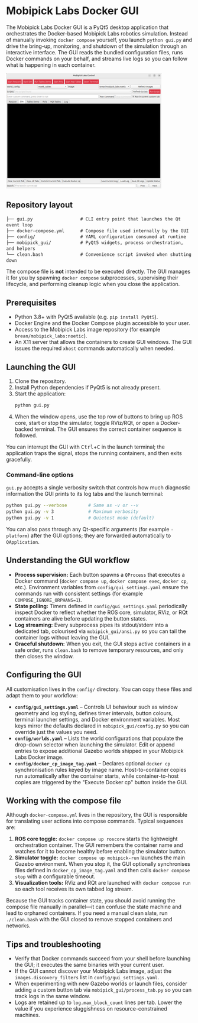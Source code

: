 # Mobipick Labs Docker GUI

The Mobipick Labs Docker GUI is a PyQt5 desktop application that orchestrates the
Docker-based Mobipick Labs robotics simulation. Instead of manually invoking
`docker compose` yourself, you launch `python gui.py` and drive the bring-up,
monitoring, and shutdown of the simulation through an interactive interface.
The GUI reads the bundled configuration files, runs Docker commands on your
behalf, and streams live logs so you can follow what is happening in each
container.

<img src="doc/mobipick_labs_docker_gui.png" alt="mobipick tables sim and real" width="420">

## Repository layout

```
├── gui.py                  # CLI entry point that launches the Qt event loop
├── docker-compose.yml      # Compose file used internally by the GUI
├── config/                 # YAML configuration consumed at runtime
├── mobipick_gui/           # PyQt5 widgets, process orchestration, and helpers
└── clean.bash              # Convenience script invoked when shutting down
```

The compose file is **not** intended to be executed directly. The GUI manages it
for you by spawning `docker compose` subprocesses, supervising their lifecycle,
and performing cleanup logic when you close the application.

## Prerequisites

* Python 3.8+ with PyQt5 available (e.g. `pip install PyQt5`).
* Docker Engine and the Docker Compose plugin accessible to your user.
* Access to the Mobipick Labs image repository (for example
  `brean/mobipick_labs:noetic`).
* An X11 server that allows the containers to create GUI windows. The GUI
  issues the required `xhost` commands automatically when needed.

## Launching the GUI

1. Clone the repository.
2. Install Python dependencies if PyQt5 is not already present.
3. Start the application:
   ```bash
   python gui.py
   ```
4. When the window opens, use the top row of buttons to bring up ROS core,
   start or stop the simulator, toggle RViz/RQt, or open a Docker-backed
   terminal. The GUI ensures the correct container sequence is followed.

You can interrupt the GUI with <kbd>Ctrl</kbd>+<kbd>C</kbd> in the launch
terminal; the application traps the signal, stops the running containers, and
then exits gracefully.

### Command-line options

`gui.py` accepts a single verbosity switch that controls how much diagnostic
information the GUI prints to its log tabs and the launch terminal:

```bash
python gui.py --verbose        # Same as -v or --v
python gui.py -v 3             # Maximum verbosity
python gui.py -v 1             # Quietest mode (default)
```

You can also pass through any Qt-specific arguments (for example `-platform`)
after the GUI options; they are forwarded automatically to `QApplication`.

## Understanding the GUI workflow

* **Process supervision:** Each button spawns a `QProcess` that executes a
  Docker command (`docker compose up`, `docker compose exec`, `docker cp`, etc.).
  Environment variables from `config/gui_settings.yaml` ensure the commands run
  with consistent settings (for example `COMPOSE_IGNORE_ORPHANS=1`).
* **State polling:** Timers defined in `config/gui_settings.yaml` periodically
  inspect Docker to reflect whether the ROS core, simulator, RViz, or RQt
  containers are alive before updating the button states.
* **Log streaming:** Every subprocess pipes its stdout/stderr into a dedicated
  tab, colourised via `mobipick_gui/ansi.py` so you can tail the container logs
  without leaving the GUI.
* **Graceful shutdown:** When you exit, the GUI stops active containers in a
  safe order, runs `clean.bash` to remove temporary resources, and only then
  closes the window.

## Configuring the GUI

All customisation lives in the `config/` directory. You can copy these files and
adapt them to your workflow:

* **`config/gui_settings.yaml`** – Controls UI behaviour such as window geometry
  and log styling, defines timer intervals, button colours, terminal launcher
  settings, and Docker environment variables. Most keys mirror the defaults
  declared in `mobipick_gui/config.py` so you can override just the values you
  need.
* **`config/worlds.yaml`** – Lists the world configurations that populate the
  drop-down selector when launching the simulator. Edit or append entries to
  expose additional Gazebo worlds shipped in your Mobipick Labs Docker image.
* **`config/docker_cp_image_tag.yaml`** – Declares optional `docker cp`
  synchronisation rules keyed by image name. Host-to-container copies run
  automatically after the container starts, while container-to-host copies are
  triggered by the "Execute Docker cp" button inside the GUI.

## Working with the compose file

Although `docker-compose.yml` lives in the repository, the GUI is responsible for
translating user actions into compose commands. Typical sequences are:

1. **ROS core toggle:** `docker compose up roscore` starts the lightweight
   orchestration container. The GUI remembers the container name and watches for
   it to become healthy before enabling the simulator button.
2. **Simulator toggle:** `docker compose up mobipick-run` launches the main
   Gazebo environment. When you stop it, the GUI optionally synchronises files
   defined in `docker_cp_image_tag.yaml` and then calls `docker compose stop`
   with a configurable timeout.
3. **Visualization tools:** RViz and RQt are launched with `docker compose run`
   so each tool receives its own tabbed log stream.

Because the GUI tracks container state, you should avoid running the compose
file manually in parallel—it can confuse the state machine and lead to orphaned
containers. If you need a manual clean slate, run `./clean.bash` with the GUI
closed to remove stopped containers and networks.

## Tips and troubleshooting

* Verify that Docker commands succeed from your shell before launching the GUI;
  it executes the same binaries with your current user.
* If the GUI cannot discover your Mobipick Labs image, adjust the
  `images.discovery_filters` list in `config/gui_settings.yaml`.
* When experimenting with new Gazebo worlds or launch files, consider adding a
  custom button tab via `mobipick_gui/process_tab.py` so you can track logs in
  the same window.
* Logs are retained up to `log.max_block_count` lines per tab. Lower the value
  if you experience sluggishness on resource-constrained machines.
